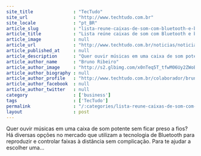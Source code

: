 ```yaml
---
site_title               : "TecTudo"
site_url                 : "http://www.techtudo.com.br"
site_locale              : "pt_BR"
article_slug             : "lista-reune-caixas-de-som-com-bluetooth-e-bom-custo-beneficio"
article_title            : "Lista reúne caixas de som com Bluetooth e bom custo-benefício"
article_image            : null
article_url              : "http://www.techtudo.com.br/noticias/noticia/2013/10/lista-reune-caixas-de-som-com-bluetooth-e-bom-custo-beneficio.html"
article_published_at     : null
article_description      : "Quer ouvir músicas em uma caixa de som potente sem ficar preso a fios? Há diversas opções no mercado que utilizam a tecnologia de Bluetooth para reproduzir e controlar faixas à distância sem complicação. Para te ajudar a escolher uma..."
article_author_name      : "Bruno Ribeiro"
article_author_image     : "http://s2.glbimg.com/x0nTeq5T_tfwM06Uy2ZWoBLY9zc=/30x30/s2.glbimg.com/30lQAKWmR17gC-0YQSMjzX8nTko=/140x140/s.glbimg.com/po/tt2/f/original/2013/11/12/img_29014663829323_1_.jpeg"
article_author_biography : null
article_author_profile   : "http://www.techtudo.com.br/colaborador/bruno-ribeiro.html"
article_author_facebook  : null
article_author_twitter   : null
category                 : ['business']
tags                     : ['TecTudo']
permalink                : "/:categories/lista-reune-caixas-de-som-com-bluetooth-e-bom-custo-beneficio/"
layout                   : post
---
```


Quer ouvir músicas em uma caixa de som potente sem ficar preso a fios? Há diversas opções no mercado que utilizam a tecnologia de Bluetooth para reproduzir e controlar faixas à distância sem complicação. Para te ajudar a escolher uma...
